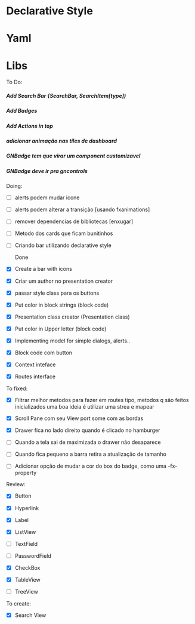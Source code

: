 

# Declarative Style

# Yaml

# Libs

To Do:

##### Add Search Bar {SearchBar, SearchItem[type])
##### Add Badges
##### Add Actions in top
##### adicionar animação nas tiles de dashboard
##### GNBadge tem que virar um component customizavel
##### GNBadge deve ir pra gncontrols



Doing:
- [ ] alerts podem mudar icone
- [ ] alerts podem alterar a transição [usando fxanimations]
- [ ] remover dependencias de bibliotecas [enxugar]
- [ ] Metodo dos cards que ficam bunitinhos
- [ ] Criando bar utilizando declarative style

  Done
- [X] Create a bar with icons
- [X] Criar um author no presentation creator
- [X] passar style class para os buttons
- [X] Put color in block strings (block code)
- [X] Presentation class creator (Presentation class)
- [X] Put color in Upper letter (block code)
- [X] Implementing model for simple dialogs, alerts..
- [X] Block code com button
- [X] Context inteface
- [X] Routes interface


To fixed:

- [X] Filtrar melhor metodos para fazer em routes tipo, metodos q são feitos inicializados uma boa ideia é utilizar uma strea e mapear
- [X] Scroll Pane com seu View port some com as bordas
- [X] Drawer fica no lado direito quando é clicado no hamburger
- [ ] Quando a tela sai de maximizada o drawer não desaparece
- [ ] Quando fica pequeno a barra retira a atualização de tamanho
- [ ] Adicionar opção de mudar a cor do box do badge, como uma -fx- property



Review: 
- [X] Button
- [X] Hyperlink
- [X] Label
- [X] ListView
- [ ] TextField
- [ ] PasswordField
- [X] CheckBox
- [X] TableView
- [ ] TreeView


To create:
- [X] Search View